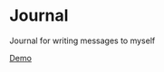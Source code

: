 Journal
=======================

Journal for writing messages to myself

[Demo](https://youtu.be/ywGOzqov_ME)
